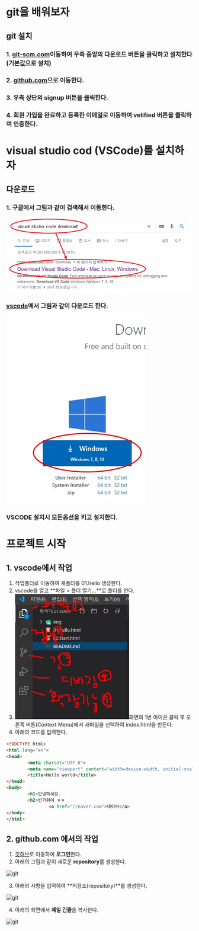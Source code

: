 # git을 배워보자
## git 설치
### 1. [git-scm.com](http://git-scm.com)이동하여 우측 중앙의 다운로드 버튼을 클릭하고 설치한다(기본값으로 설치)
### 2. [github.com](http://github.com)으로 이동한다.
### 3. 우측 상단의 **signup** 버튼을 클릭한다.
### 4. 회원 가입을 완료하고 등록한 이메일로 이동하여 velified 버튼을 클릭하여 인증한다.

# visual studio cod (VSCode)를 설치하자
## 다운로드
### 1. 구글에서 그림과 같이 검색해서 이동한다.
![VSCode](./img/c01.jpg)

### [vscode](https://code.visualstudio.com/download)에서 그림과 같이 다운로드 한다.
![VSCode](./img/c02.jpg)

### VSCODE 설치시 모든옵션을 키고 설치한다.

# 프로젝트 시작
## 1. vscode에서 작업
1. 작업폴더로 이동하여 새폴더를 01.hello 생성한다.
2. vscode를 열고 **파일 > 폴더 열기...**로 폴더를 연다.
3. ![vscode](./img/c03.jpg)화면의 1번 아이콘 클릭 후 오른쪽 버튼(Context Menu)에서 새파일을 선택하여 index.html을 만든다.
4. 아래의 코드를 입력한다.
```html
<!DOCTYPE html>
<html lang="en">
<head>
		<meta charset="UTF-8">
		<meta name="viewport" content="width=device-width, initial-scale=1.0">
		<title>Hello world</title>
</head>
<body>
		<h1>안녕하세요.
		<h2>반가워여 ㅎㅎ
				<a href="//naver.com">네이버</a>
</body>
</html>
````

## 2. github.com 에서의 작업
1. [깃허브](http://github.com)로 이동하여 **로그인**한다.
2. 아래의 그림과 같이 새로운 **repository**를 생성한다.

![git](./img/c04.jpg)

3. 아래의 사항을 입력하여 **저장소(repository)**를 생성한다.

![git](./img/c05.jpg)

4. 아래의 화면에서 **제일 긴줄**을 복사한다.

![git](./img/c06.jpg)
